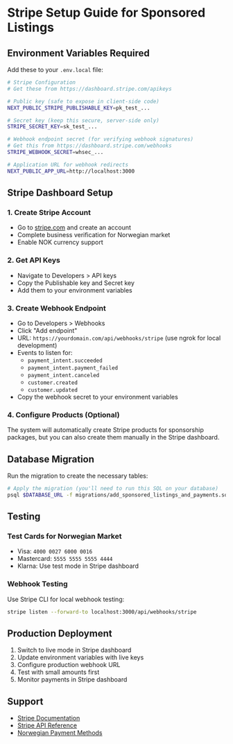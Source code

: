 # Stripe Setup Guide for Sponsored Listings

## Environment Variables Required

Add these to your `.env.local` file:

```bash
# Stripe Configuration
# Get these from https://dashboard.stripe.com/apikeys

# Public key (safe to expose in client-side code)
NEXT_PUBLIC_STRIPE_PUBLISHABLE_KEY=pk_test_...

# Secret key (keep this secure, server-side only)
STRIPE_SECRET_KEY=sk_test_...

# Webhook endpoint secret (for verifying webhook signatures)
# Get this from https://dashboard.stripe.com/webhooks
STRIPE_WEBHOOK_SECRET=whsec_...

# Application URL for webhook redirects
NEXT_PUBLIC_APP_URL=http://localhost:3000
```

## Stripe Dashboard Setup

### 1. Create Stripe Account
- Go to [stripe.com](https://stripe.com) and create an account
- Complete business verification for Norwegian market
- Enable NOK currency support

### 2. Get API Keys
- Navigate to Developers > API keys
- Copy the Publishable key and Secret key
- Add them to your environment variables

### 3. Create Webhook Endpoint
- Go to Developers > Webhooks
- Click "Add endpoint"
- URL: `https://yourdomain.com/api/webhooks/stripe` (use ngrok for local development)
- Events to listen for:
  - `payment_intent.succeeded`
  - `payment_intent.payment_failed`
  - `payment_intent.canceled`
  - `customer.created`
  - `customer.updated`
- Copy the webhook secret to your environment variables

### 4. Configure Products (Optional)
The system will automatically create Stripe products for sponsorship packages, but you can also create them manually in the Stripe dashboard.

## Database Migration

Run the migration to create the necessary tables:

```bash
# Apply the migration (you'll need to run this SQL on your database)
psql $DATABASE_URL -f migrations/add_sponsored_listings_and_payments.sql
```

## Testing

### Test Cards for Norwegian Market
- Visa: `4000 0027 6000 0016`
- Mastercard: `5555 5555 5555 4444`
- Klarna: Use test mode in Stripe dashboard

### Webhook Testing
Use Stripe CLI for local webhook testing:
```bash
stripe listen --forward-to localhost:3000/api/webhooks/stripe
```

## Production Deployment

1. Switch to live mode in Stripe dashboard
2. Update environment variables with live keys
3. Configure production webhook URL
4. Test with small amounts first
5. Monitor payments in Stripe dashboard

## Support

- [Stripe Documentation](https://stripe.com/docs)
- [Stripe API Reference](https://stripe.com/docs/api)
- [Norwegian Payment Methods](https://stripe.com/docs/payments/payment-methods/overview#norway)
